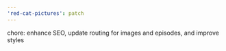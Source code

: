 ```yaml
---
'red-cat-pictures': patch
---
```


chore: enhance SEO, update routing for images and episodes, and improve styles
